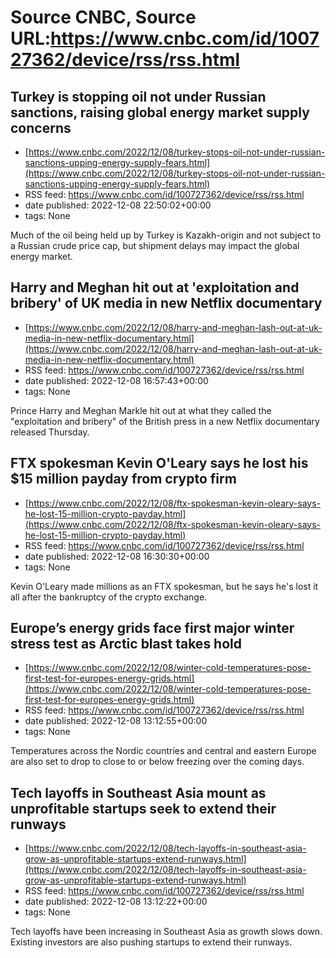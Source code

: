 # Source CNBC, Source URL:https://www.cnbc.com/id/100727362/device/rss/rss.html

## Turkey is stopping oil not under Russian sanctions, raising global energy market supply concerns
 - [https://www.cnbc.com/2022/12/08/turkey-stops-oil-not-under-russian-sanctions-upping-energy-supply-fears.html](https://www.cnbc.com/2022/12/08/turkey-stops-oil-not-under-russian-sanctions-upping-energy-supply-fears.html)
 - RSS feed: https://www.cnbc.com/id/100727362/device/rss/rss.html
 - date published: 2022-12-08 22:50:02+00:00
 - tags: None

Much of the oil being held up by Turkey is Kazakh-origin and not subject to a Russian crude price cap, but shipment delays may impact the global energy market.

## Harry and Meghan hit out at 'exploitation and bribery' of UK media in new Netflix documentary
 - [https://www.cnbc.com/2022/12/08/harry-and-meghan-lash-out-at-uk-media-in-new-netflix-documentary.html](https://www.cnbc.com/2022/12/08/harry-and-meghan-lash-out-at-uk-media-in-new-netflix-documentary.html)
 - RSS feed: https://www.cnbc.com/id/100727362/device/rss/rss.html
 - date published: 2022-12-08 16:57:43+00:00
 - tags: None

Prince Harry and Meghan Markle hit out at what they called the "exploitation and bribery" of the British press in a new Netflix documentary released Thursday.

## FTX spokesman Kevin O'Leary says he lost his $15 million payday from crypto firm
 - [https://www.cnbc.com/2022/12/08/ftx-spokesman-kevin-oleary-says-he-lost-15-million-crypto-payday.html](https://www.cnbc.com/2022/12/08/ftx-spokesman-kevin-oleary-says-he-lost-15-million-crypto-payday.html)
 - RSS feed: https://www.cnbc.com/id/100727362/device/rss/rss.html
 - date published: 2022-12-08 16:30:30+00:00
 - tags: None

Kevin O'Leary made millions as an FTX spokesman, but he says he's lost it all after the bankruptcy of the crypto exchange.

## Europe’s energy grids face first major winter stress test as Arctic blast takes hold
 - [https://www.cnbc.com/2022/12/08/winter-cold-temperatures-pose-first-test-for-europes-energy-grids.html](https://www.cnbc.com/2022/12/08/winter-cold-temperatures-pose-first-test-for-europes-energy-grids.html)
 - RSS feed: https://www.cnbc.com/id/100727362/device/rss/rss.html
 - date published: 2022-12-08 13:12:55+00:00
 - tags: None

Temperatures across the Nordic countries and central and eastern Europe are also set to drop to close to or below freezing over the coming days.

## Tech layoffs in Southeast Asia mount as unprofitable startups seek to extend their runways
 - [https://www.cnbc.com/2022/12/08/tech-layoffs-in-southeast-asia-grow-as-unprofitable-startups-extend-runways.html](https://www.cnbc.com/2022/12/08/tech-layoffs-in-southeast-asia-grow-as-unprofitable-startups-extend-runways.html)
 - RSS feed: https://www.cnbc.com/id/100727362/device/rss/rss.html
 - date published: 2022-12-08 13:12:22+00:00
 - tags: None

Tech layoffs have been increasing in Southeast Asia as growth slows down. Existing investors are also pushing startups to extend their runways.
